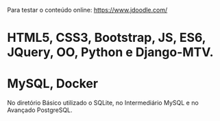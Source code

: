 Para testar o conteúdo online:
https://www.jdoodle.com/
# HTML5, CSS3, Bootstrap, JS, ES6, JQuery,  OO, Python e Django-MTV.
# MySQL, Docker 
No diretório Básico utilizado o SQLite, no Intermediário MySQL e no Avançado PostgreSQL.

